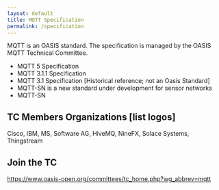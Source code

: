 ```yaml
---
layout: default
title: MQTT Specification
permalink: /specification
---
```


MQTT is an OASIS standard. The specification is managed by the OASIS MQTT Technical Committee.

* MQTT 5 Specification
* MQTT 3.1.1 Specification 
* MQTT 3.1 Specification  [Historical reference; not an Oasis Standard]
* MQTT-SN is a new standard under development for sensor networks
* MQTT-SN 

## TC Members Organizations  [list logos]

Cisco, IBM, MS, Software AG, HiveMQ, NineFX, Solace Systems, Thingstream

## Join the TC

https://www.oasis-open.org/committees/tc_home.php?wg_abbrev=mqtt
